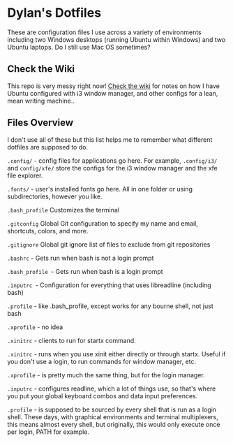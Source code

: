 # Dylan's Dotfiles

These are configuration files I use across a variety of environments including two Windows desktops (running Ubuntu within Windows) and two Ubuntu laptops. Do I still use Mac OS sometimes?

## Check the Wiki

This repo is very messy right now! [Check the wiki](https://github.com/dylan-k/dotfiles/wiki/Dylan's-Dotfiles-Wiki) for notes on how I have Ubuntu configured with i3 window manager, and other configs for a lean, mean writing machine..

Files Overview
--------------------------------------------------------------------------------

I don't use all of these but this list helps me to remember what different dotfiles are supposed to do.

`.config/` - config files for applications go here. For example, `.config/i3/` and `config/xfe/` store the configs for the i3 window manager and the xfe file explorer. 

`.fonts/` - user's installed fonts go here. All in one folder or using subdirectories, however you like.

`.bash_profile` Customizes the terminal

`.gitconfig` Global Git configuration to specify my name and email, shortcuts, colors, and more.

`.gitignore` Global git ignore list of files to exclude from git repositories

`.bashrc` - Gets run when bash is not a login prompt

`.bash_profile `- Gets run when bash is a login prompt

`.inputrc `- Configuration for everything that uses libreadline (including bash)

`.profile` - like .bash_profile, except works for any bourne shell, not just bash

`.xprofile` - no idea

`.xinitrc` - clients to run for startx command.

`.xinitrc` - runs when you use xinit either directly or through startx. Useful if you don't use a login, to run commands for window manager, etc.

`.xprofile` - is pretty much the same thing, but for the login manager.

`.inputrc` - configures readline, which a lot of things use, so that's where you put your global keyboard combos and data input preferences.

`.profile` - is supposed to be sourced by every shell that is run as a login shell. These days, with graphical environments and terminal multiplexers, this means almost every shell, but originally, this would only execute once per login,  PATH for example.
